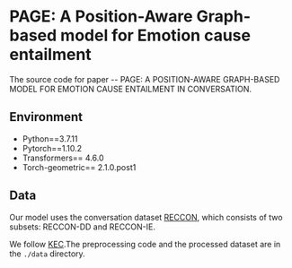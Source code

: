 # PAGE: A Position-Aware Graph-based model for Emotion cause entailment
The source code for paper -- PAGE: A POSITION-AWARE GRAPH-BASED MODEL FOR EMOTION CAUSE ENTAILMENT IN CONVERSATION.
## Environment
- Python==3.7.11
- Pytorch==1.10.2
- Transformers== 4.6.0
- Torch-geometric== 2.1.0.post1
## Data
Our model uses the conversation dataset [RECCON](https://github.com/declare-lab/RECCON/tree/main/data/subtask2/fold1), which consists of two subsets: RECCON-DD and RECCON-IE.   

We follow [KEC](https://github.com/LeqsNaN/KEC).The preprocessing code and the processed dataset are in the `./data` directory.
